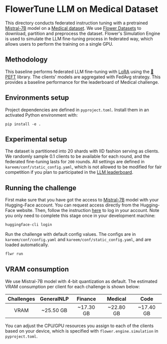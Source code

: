 # FlowerTune LLM on Medical Dataset

This directory conducts federated instruction tuning with a pretrained [Mistral-7B](https://huggingface.co/mistralai/Mistral-7B-v0.3) model on a [Medical dataset](https://huggingface.co/datasets/medalpaca/medical_meadow_medical_flashcards).
We use [Flower Datasets](https://flower.dev/docs/datasets/) to download, partition and preprocess the dataset.
Flower's Simulation Engine is used to simulate the LLM fine-tuning process in federated way,
which allows users to perform the training on a single GPU.

## Methodology

This baseline performs federated LLM fine-tuning with [LoRA](https://arxiv.org/pdf/2106.09685) using the [🤗PEFT](https://huggingface.co/docs/peft/en/index) library.
The clients' models are aggregated with FedAvg strategy.
This provides a baseline performance for the leaderboard of Medical challenge.

## Environments setup

Project dependencies are defined in `pyproject.toml`. Install them in an activated Python environment with:

```shell
pip install -e .
```

## Experimental setup

The dataset is partitioned into 20 shards with IID fashion serving as clients.
We randomly sample 0.1 clients to be available for each round,
and the federated fine-tuning lasts for `200` rounds.
All settings are defined in `kareem/conf/static_config.yaml`, which is not allowed to be modified for fair competition if you plan to participated in the [LLM leaderboard](https://flower.ai/benchmarks/llm-leaderboard).

## Running the challenge

First make sure that you have got the access to [Mistral-7B](https://huggingface.co/mistralai/Mistral-7B-v0.3) model with your Hugging-Face account. You can request access directly from the Hugging-Face website.
Then, follow the instruction [here](https://huggingface.co/docs/huggingface_hub/en/quick-start#login-command) to log in your account. Note you only need to complete this stage once in your development machine:

```bash
huggingface-cli login
```

Run the challenge with default config values.
The configs are in `kareem/conf/config.yaml` and `kareem/conf/static_config.yaml`, and are loaded automatically.

```bash
flwr run
```

## VRAM consumption

We use Mistral-7B model with 4-bit quantization as default. The estimated VRAM consumption per client for each challenge is shown below:

| Challenges | GeneralNLP |  Finance  |  Medical  |   Code    |
| :--------: | :--------: | :-------: | :-------: | :-------: |
|    VRAM    | ~25.50 GB  | ~17.30 GB | ~22.80 GB | ~17.40 GB |

You can adjust the CPU/GPU resources you assign to each of the clients based on your device, which is specified with `flower.engine.simulation` in `pyproject.toml`.

